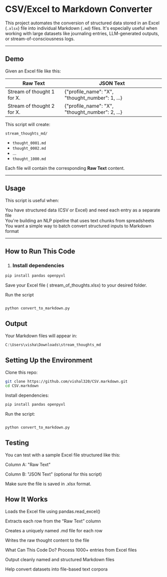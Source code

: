 # CSV/Excel to Markdown Converter

This project automates the conversion of structured data stored in an Excel (`.xlsx`) file into individual Markdown (`.md`) files. It's especially useful when working with large datasets like journaling entries, LLM-generated outputs, or stream-of-consciousness logs.

---

## Demo

Given an Excel file like this:

| Raw Text                        | JSON Text                                                   |
|--------------------------------|--------------------------------------------------------------|
| Stream of thought 1 for X.     | {"profile_name": "X", "thought_number": 1, ...}              |
| Stream of thought 2 for X.     | {"profile_name": "X", "thought_number": 2, ...}              |

This script will create:

`stream_thoughts_md/`
- `thought_0001.md`
- `thought_0002.md`
- ...
- `thought_1000.md`

Each file will contain the corresponding **Raw Text** content.

---

## Usage

This script is useful when:

 You have structured data (CSV or Excel) and need each entry as a separate file  
 You're building an NLP pipeline that uses text chunks from spreadsheets  
You want a simple way to batch convert structured inputs to Markdown format  

---

## How to Run This Code

1. ### Install dependencies
```bash
pip install pandas openpyxl
```
Save your Excel file ( stream_of_thoughts.xlsx) to your desired folder.

Run the script
```python

python convert_to_markdown.py
```
## Output
Your Markdown files will appear in:

```bash
C:\Users\visha\Downloads\stream_thoughts_md
```

## Setting Up the Environment
Clone this repo:

```bash
git clone https://github.com/vishal320/CSV.markdown.git
cd CSV.markdown

```
Install dependencies:

```bash
pip install pandas openpyxl
```
Run the script:

```bash

python convert_to_markdown.py
```
## Testing
You can test with a sample Excel file structured like this:

Column A: "Raw Text"

Column B: "JSON Text" (optional for this script)

Make sure the file is saved in .xlsx format.

## How It Works
Loads the Excel file using pandas.read_excel()

Extracts each row from the “Raw Text” column

Creates a uniquely named .md file for each row

Writes the raw thought content to the file

What Can This Code Do?
 Process 1000+ entries from Excel files

Output cleanly named and structured Markdown files

Help convert datasets into file-based text corpora
